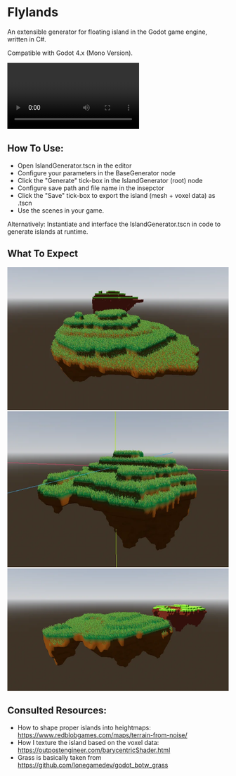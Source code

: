 # Flylands
An extensible generator for floating island in the Godot game engine, written in C#.

Compatible with Godot 4.x (Mono Version).

![Video demonstration](./Media/flylands_1.mp4)

## How To Use:
* Open IslandGenerator.tscn in the editor
* Configure your parameters in the BaseGenerator node
* Click the "Generate" tick-box in the IslandGenerator (root) node
* Configure save path and file name in the insepctor
* Click the "Save" tick-box to export the island (mesh + voxel data) as .tscn
* Use the scenes in your game.

Alternatively: Instantiate and interface the IslandGenerator.tscn in code to generate islands at runtime.

## What To Expect
![image demonstration](./Media/flylands_1.webp)
![image demonstration](./Media/flylands_2.webp)
![image demonstration](./Media/flylands_3.webp)


## Consulted Resources:
* How to shape proper islands into heightmaps: https://www.redblobgames.com/maps/terrain-from-noise/
* How I texture the island based on the voxel data: https://outpostengineer.com/barycentricShader.html
* Grass is basically taken from https://github.com/lonegamedev/godot_botw_grass
